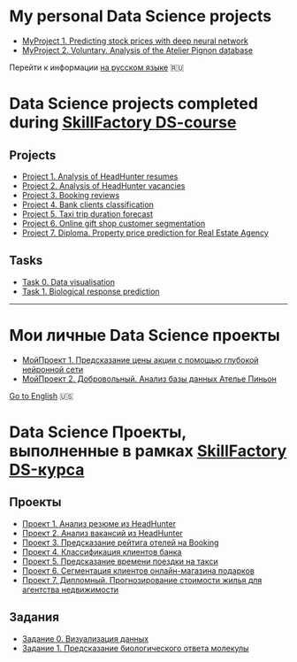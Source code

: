 # My personal Data Science projects
* [MyProject 1. Predicting stock prices with deep neural network]()  
* [MyProject 2. Voluntary. Analysis of the Atelier Pignon database]()

Перейти к информации [на русском языке](https://github.com/StasBard/SF_DataScience?tab=readme-ov-file#%D0%BC%D0%BE%D0%B8-%D0%BB%D0%B8%D1%87%D0%BD%D1%8B%D0%B5-data-science-%D0%BF%D1%80%D0%BE%D0%B5%D0%BA%D1%82%D1%8B) :ru: 

# Data Science projects completed during [SkillFactory DS-course](https://skillfactory.ru/data-science-specialization)
## Projects
* [Project 1. Analysis of HeadHunter resumes](https://github.com/StasBard/SF_DataScience/tree/master/Projects/Project_1)
* [Project 2. Analysis of HeadHunter vacancies](https://github.com/StasBard/SF_DataScience/tree/master/Projects/Project_2)  
* [Project 3. Booking reviews](https://github.com/StasBard/SF_DataScience/tree/master/Projects/Project_3)  
* [Project 4. Bank clients classification](https://github.com/StasBard/SF_DataScience/tree/master/Projects/Project_4)
* [Project 5. Taxi trip duration forecast](https://github.com/StasBard/SF_DataScience/tree/master/Projects/Project_5)
* [Project 6. Online gift shop customer segmentation](https://github.com/StasBard/SF_DataScience/tree/master/Projects/Project_6)
* [Project 7. Diploma. Property price prediction for Real Estate Agency](https://github.com/StasBard/SF_DataScience/tree/master/Projects/Project_7)

## Tasks  
* [Task 0. Data visualisation](https://github.com/StasBard/SF_DataScience/tree/master/Tasks/Task_0)  
* [Task 1. Biological response prediction](https://github.com/StasBard/SF_DataScience/tree/master/Tasks/Task_1)

---
# Мои личные Data Science проекты
* [МойПроект 1. Предсказание цены акции с помощью глубокой нейронной сети]()
* [МойПроект 2. Добровольный. Анализ базы данных Ателье Пиньон]()

[Go to English](https://github.com/StasBard/SF_DataScience#my-data-science-projects-and-solved-tasks-completed-during-skillfactory-data-science-course) :us: 

# Data Science Проекты, выполненные в рамках [SkillFactory DS-курса](https://skillfactory.ru/data-science-specialization)
## Проекты
* [Проект 1. Анализ резюме из HeadHunter](https://github.com/StasBard/SF_DataScience/tree/master/Projects/Project_1)
* [Проект 2. Анализ вакансий из HeadHunter](https://github.com/StasBard/SF_DataScience/tree/master/Projects/Project_2)  
* [Проект 3. Предсказание рейтига отелей на Booking](https://github.com/StasBard/SF_DataScience/tree/master/Projects/Project_3)  
* [Проект 4. Классификация клиентов банка](https://github.com/StasBard/SF_DataScience/tree/master/Projects/Project_4)
* [Проект 5. Предсказание времени поездки на такси](https://github.com/StasBard/SF_DataScience/tree/master/Projects/Project_5)
* [Проект 6. Сегментация клиентов онлайн-магазина подарков](https://github.com/StasBard/SF_DataScience/tree/master/Projects/Project_6)
* [Проект 7. Дипломный. Прогнозирование стоимости жилья для агентства недвижимости](https://github.com/StasBard/SF_DataScience/tree/master/Projects/Project_7)

## Задания
* [Задание 0. Визуализация данных](https://github.com/StasBard/SF_DataScience/tree/master/Tasks/Task_0)  
* [Задание 1. Предсказание биологического ответа молекулы](https://github.com/StasBard/SF_DataScience/tree/master/Tasks/Task_1)
